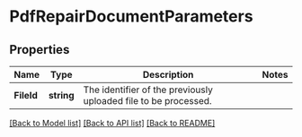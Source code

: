 # PdfRepairDocumentParameters

## Properties

Name | Type | Description | Notes
------------ | ------------- | ------------- | -------------
**FileId** | **string** | The identifier of the previously uploaded file to be processed. | 

[[Back to Model list]](../README.md#documentation-for-models) [[Back to API list]](../README.md#documentation-for-api-endpoints) [[Back to README]](../README.md)



